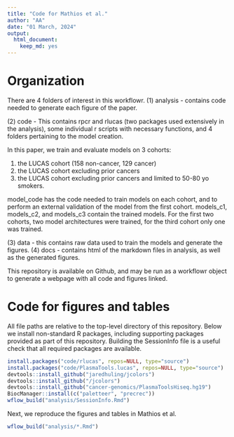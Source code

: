 ```yaml
---
title: "Code for Mathios et al."
author: "AA"
date: "01 March, 2024"
output:
  html_document:
    keep_md: yes
---
```


# Organization

There are 4 folders of interest in this workflowr.
(1) analysis - contains code needed to generate each figure of the paper.

(2) code - This contains rpcr and rlucas (two packages used extensively in the analysis), some individual r scripts with necessary functions, and 4 folders pertaining to the model creation.

In this paper, we train and evaluate models on 3 cohorts:
1. the LUCAS cohort (158 non-cancer, 129 cancer)
2. the LUCAS cohort excluding prior cancers
3. the LUCAS cohort excluding prior cancers and limited to 50-80 yo smokers.

model_code has the code needed to train models on each cohort, and to perform an external validation of the model from the first cohort. models_c1, models_c2, and models_c3 contain the trained models. For the first two cohorts, two model architectures were trained, for the third cohort only one was trained.

(3) data - this contains raw data used to train the models and generate the figures.
(4) docs - contains html of the markdown files in analysis, as well as the generated figures.

This repository is available on Github, and may be run as a workflowr object to generate a webpage with all code and figures linked.

# Code for figures and tables

All file paths are relative to the top-level directory of this repository.  Below we install non-standard R packages, including supporting packages provided as part of this repository.  Building the SessionInfo file is a useful check that all required packages are available.


```r
install.packages("code/rlucas", repos=NULL, type="source")
install.packages("code/PlasmaTools.lucas", repos=NULL, type="source")
devtools::install_github("jaredhuling/jcolors")
devtools::install_github("/jcolors")
devtools::install_github("cancer-genomics/PlasmaToolsHiseq.hg19")
BiocManager::install(c("paletteer", "precrec"))
wflow_build("analysis/SessionInfo.Rmd")
```

Next, we reproduce the figures and tables in Mathios et al.


```r
wflow_build("analysis/*.Rmd")
```


